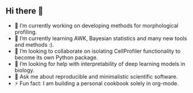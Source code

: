 ## Hi there 👋

- 🔭 I’m currently working on developing methods for morphological profiling.
- 🌱 I’m currently learning AWK, Bayesian statistics and many new tools and methods :).
- 👯 I’m looking to collaborate on isolating CellProfiler functionality to become its own Python package.
- 🤔 I’m looking for help with interpretability of deep learning models in biology.
- 💬 Ask me about reproducible and minimalistic scientific software.
- ⚡ Fun fact: I am building a personal cookbook solely in org-mode. 
